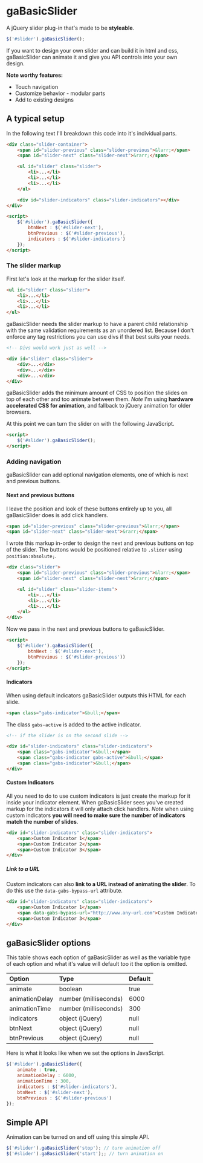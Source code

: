 # gaBasicSlider

A jQuery slider plug-in that's made to be **styleable**.

```javascript
$('#slider').gaBasicSlider();
```

If you want to design your own slider and can build it in html and css, gaBasicSlider can animate it and give you API controls into your own design.

**Note worthy features:**

- Touch navigation
- Customize behavior - modular parts
- Add to existing designs

## A typical setup

In the following text I'll breakdown this code into it's individual parts.

```html
<div class="slider-container">
    <span id="slider-previous" class="slider-previous">&larr;</span>
    <span id="slider-next" class="slider-next">&rarr;</span>

    <ul id="slider" class="slider">
        <li>...</li>
        <li>...</li>
        <li>...</li>
    </ul>

    <div id="slider-indicators" class="slider-indicators"></div>
</div>

<script>
    $('#slider').gaBasicSlider({
        btnNext : $('#slider-next'),
        btnPrevious : $('#slider-previous'),
        indicators : $('#slider-indicators')
    });
</script>
```

### The slider markup

First let's look at the markup for the slider itself.

```html
<ul id="slider" class="slider">
    <li>...</li>
    <li>...</li>
    <li>...</li>
</ul>
```

gaBasicSlider needs the slider markup to have a parent child relationship with the same validation requirements as an unordered list. Because I don't enforce any tag restrictions you can use divs if that best suits your needs.

```html
<!-- Divs would work just as well -->

<div id="slider" class="slider">
    <div>...</div>
    <div>...</div>
    <div>...</div>
</div>
```
gaBasicSlider adds the minimum amount of CSS to position the slides on top of each other and too animate between them. *Note* I'm using **hardware accelerated CSS for animation**, and fallback to jQuery animation for older browsers.

At this point we can turn the slider on with the following JavaScript.

```html
<script>
    $('#slider').gaBasicSlider();
</script>
```

### Adding navigation

gaBasicSlider can add optional navigation elements, one of which is next and previous buttons.

#### Next and previous buttons

 I leave the position and look of these buttons entirely up to you, all gaBasicSlider does is add click handlers.

```html
<span id="slider-previous" class="slider-previous">&larr;</span>
<span id="slider-next" class="slider-next">&rarr;</span>
```

I wrote this markup in-order to design the next and previous buttons on top of the slider. The buttons would be positioned relative to `.slider` using `position:absolute;`.

```html
<div class="slider">
    <span id="slider-previous" class="slider-previous">&larr;</span>
    <span id="slider-next" class="slider-next">&rarr;</span>

    <ul id="slider" class="slider-items">
        <li>...</li>
        <li>...</li>
        <li>...</li>
    </ul>
</div>
```

Now we pass in the next and previous buttons to gaBasicSlider.

```html
<script>
    $('#slider').gaBasicSlider({
        btnNext : $('#slider-next'),
        btnPrevious : $('#slider-previous'))
    });
</script>
```

#### Indicators

When using default indicators gaBasicSlider outputs this HTML for each slide.

```html
<span class="gabs-indicator">&bull;</span>
```

The class `gabs-active` is added to the active indicator.

```html
<!-- if the slider is on the second slide -->

<div id="slider-indicators" class="slider-indicators">
    <span class="gabs-indicator">&bull;</span>
    <span class="gabs-indicator gabs-active">&bull;</span>
    <span class="gabs-indicator">&bull;</span>
</div>
```

#### Custom Indicators

All you need to do to use custom indicators is just create the markup for it inside your indicator element. When gaBasicSlider sees you've created markup for the indicators it will only attach click handlers. *Note* when using custom indicators **you will need to make sure the number of indicators match the number of slides**.

```html
<div id="slider-indicators" class="slider-indicators">
    <span>Custom Indicator 1</span>
    <span>Custom Indicator 2</span>
    <span>Custom Indicator 3</span>
</div>
```

##### Link to a URL

Custom indicators can also **link to a URL instead of animating the slider**. To do this use the `data-gabs-bypass-url` attribute.

```html
<div id="slider-indicators" class="slider-indicators">
    <span>Custom Indicator 1</span>
    <span data-gabs-bypass-url="http://www.any-url.com">Custom Indicator 2</span>
    <span>Custom Indicator 3</span>
</div>
```


## gaBasicSlider options

This table shows each option of gaBasicSlider as well as the variable type of each option and what it's value will default too it the option is omitted.

| Option                   | Type                  | Default       |
| :----------------------- |:--------------------- | :------------ |
| animate                  | boolean               | true          |
| animationDelay           | number (milliseconds) | 6000          |
| animationTime            | number (milliseconds) | 300           |
| indicators               | object (jQuery)       | null          |
| btnNext                  | object (jQuery)       | null          |
| btnPrevious              | object (jQuery)       | null          |

Here is what it looks like when we set the options in JavaScript.

```javascript
$('#slider').gaBasicSlider({
    animate : true,
    animationDelay : 6000,
    animationTime : 300,
    indicators : $('#slider-indicators'),
    btnNext : $('#slider-next'),
    btnPrevious : $('#slider-previous')
});
```

## Simple API

Animation can be turned on and off using this simple API.

```javascript
$('#slider').gaBasicSlider('stop'); // turn animation off
$('#slider').gaBasicSlider('start');; // turn animation on
```

